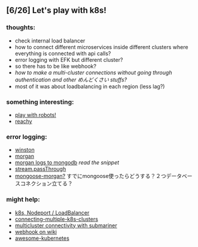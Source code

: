 ## [6/26] Let's play with k8s!

### thoughts:
- check internal load balancer
- how to connect different microservices inside different clusters where everything is connected with api calls?
- error logging with EFK but different cluster?
- so there has to be like webhook?
- *how to make a multi-cluster connections without going through authentication and other めんどくさい stuffs?*
- most of it was about loadbalancing in each region (less lag?)
### something interesting:
- [play with robots!](https://medium.com/pollen-robotics/in-need-for-some-ai-robotics-exploration-but-no-access-to-a-physical-robot-no-problem-5c2fa47eeece)
- [reachy](https://github.com/pollen-robotics/reachy)
### error logging:
- [winston](https://www.npmjs.com/package/winston)
- [morgan](https://github.com/expressjs/morgan)
- [morgan logs to mongodb](https://github.com/expressjs/morgan/pull/44#issuecomment-62309400) *read the snippet*
- [stream.passThrough](https://stackoverflow.com/questions/19445217/is-there-a-nodejs-passthrough-stream)
- [mongoose-morgan?](https://www.npmjs.com/package/mongoose-morgan) すでにmongoose使ったらどうする？２つデータベースコネクション立てる？
### might help:
- [k8s, Nodeport / LoadBalancer](https://kubernetes.io/docs/concepts/services-networking/service/#nodeport)
- [connecting-multiple-k8s-clusters](https://learnk8s.io/bite-sized/connecting-multiple-kubernetes-clusters)
- [multicluster connectivity with submariner](https://itnext.io/kubernetes-multi-cloud-and-multi-cluster-connectivity-with-submariner-test-cockroachdb-b79662209bd7)
- [webhook on wiki](https://en.wikipedia.org/wiki/Webhook)
- [awesome-kubernetes](https://github.com/ramitsurana/awesome-kubernetes#readme)